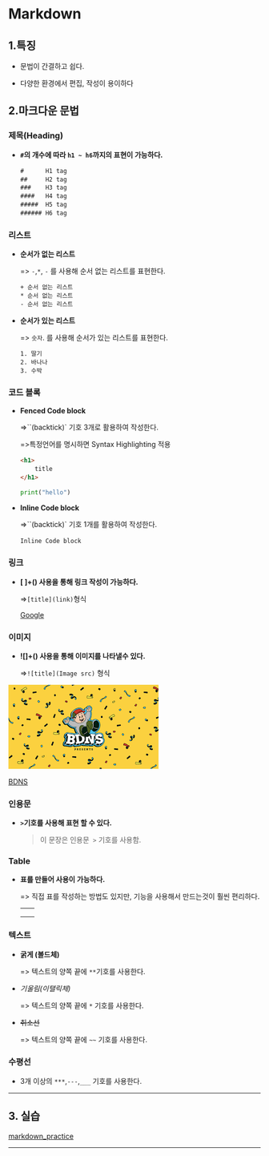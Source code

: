 # Markdown

##  1.특징

- 문법이 간결하고 쉽다.

- 다양한 환경에서 편집, 작성이 용이하다



## 2.마크다운 문법

### 제목(Heading)

- **`#`의 개수에 따라 `h1 ~ h6`까지의 표현이 가능하다.**

  ```html
  #      H1 tag
  ##     H2 tag
  ###    H3 tag
  ####   H4 tag
  #####  H5 tag
  ###### H6 tag
  ```





### 리스트

- **순서가 없는 리스트** 

  => `-`,`*`, `-`  를 사용해 순서 없는 리스트를 표현한다.

  ```html
  + 순서 없는 리스트
  * 순서 없는 리스트
  - 순서 없는 리스트
  ```

  

- **순서가 있는 리스트**

  => `숫자`. 를 사용해 순서가 있는 리스트를 표현한다.

  ```html
  1. 딸기
  2. 바나나
  3. 수박
  ```







### 코드 블록 

- **Fenced Code block**

  =>``(backtick)` 기호 3개로 활용하여 작성한다.

  =>특정언어를 명시하면 Syntax Highlighting 적용

   ```html
   <h1>
       title
   </h1>
   ```
  
  ```python
  print("hello")
  ```



- **Inline Code block**

  =>``(backtick)` 기호 1개를  활용하여 작성한다.

  `Inline Code block`
  
  

### 링크 

- **[ ]+() 사용을 통해 링크 작성이 가능하다.**

  =>`[title](link)`형식 

  [Google](https://www.google.co.kr/)





### 이미지

- **![]+() 사용을 통해 이미지를 나타낼수 있다.**

  =>`![title](Image src)` 형식

  

![bdns](markdown.assets/bdns-16569931786433.png)



[BDNS](https://www.youtube.com/c/%EB%B9%A0%EB%8D%94%EB%84%88%EC%8A%A4)





### 인용문

- **`>`기호를 사용해 표현 할 수 있다.**

  >이 문장은 인용문` >` 기호를 사용함. 

  

### Table

- **표를 만들어 사용이 가능하다.**

  => 직접 표를 작성하는 방법도 있지만, 기능을 사용해서 만드는것이 훨씬 편리하다.
  
  |      |      |
  | ---- | :--- |
  |      |      |
  |      |      |
  |      |      |
  
  


### 텍스트 

- **굵게 (볼드체)**

  => 텍스트의 양쪽 끝에 `**`기호를 사용한다.



- *기울림(이탤릭체)*

  => 텍스트의 양쪽 끝에 `*` 기호를 사용한다.

- ~~취소선~~

  => 텍스트의 양쪽 끝에 `~~` 기호를 사용한다.



### 수평선

- 3개 이상의 `***`,`---`,`___` 기호를 사용한다.

***



## 3. 실습

[markdown_practice](./markdown_practice.md)



---



